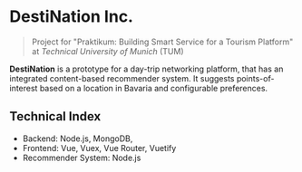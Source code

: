 # DestiNation Inc.

> Project for "Praktikum: Building Smart Service for a Tourism Platform" at _Technical University of Munich_ (TUM)

**DestiNation** is a prototype for a day-trip networking platform, that has an integrated content-based recommender system. It suggests points-of-interest based on a location in Bavaria and configurable preferences.
## Technical Index

 - Backend: Node.js, MongoDB,
 - Frontend: Vue, Vuex, Vue Router, Vuetify
 - Recommender System: Node.js
